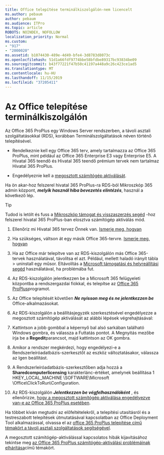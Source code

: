 ```yaml
---
title: Office telepítése terminálkiszolgálón-nem licencelt
ms.author: pebaum
author: pebaum
ms.audience: ITPro
ms.topic: article
ROBOTS: NOINDEX, NOFOLLOW
localization_priority: Normal
ms.custom:
- "917"
- "2000020"
ms.assetid: b1074430-489e-4d49-bfe4-3d8783d8073c
ms.openlocfilehash: 51d1a66fdf9774bbe58bfdbe89317bc93834be09
ms.sourcegitcommit: b43f77221f47b50c41197a448a9c26c423ce1ad5
ms.translationtype: MT
ms.contentlocale: hu-HU
ms.lasthandoff: 11/15/2019
ms.locfileid: "37205411"
---
```

# <a name="installing-office-on-a-terminal-server"></a>Az Office telepítése terminálkiszolgálón

Az Office 365 ProPlus egy Windows Server rendszerben, a távoli asztali szolgáltatásokkal (RDS), korábban Terminálszolgáltatások néven történő telepítésével.
  
- Rendelkeznie kell egy Office 365 terv, amely tartalmazza az Office 365 ProPlus, mint például az Office 365 Enterprise E3 vagy Enterprise E5. A Hivatal 365 teendő és Hivatal 365 teendő prémium tervek nem tartalmaz Hivatal 365 ProPlus.

- Engedélyeznie kell a [megosztott számítógép aktiválását](https://docs.microsoft.com/DeployOffice/overview-of-shared-computer-activation-for-office-365-proplus).

Ha ön akar-hoz felszerel hivatal 365 ProPlus-ra RDS-ból Mikroszkóp 365 admin központ, ***melyik használ hiba bevezetés elintézés***, használ a következő lép.

> [!TIP]
> Tudod is letölt és fuss a [Mikroszkóp támogat és visszaszerzés segéd](https://aka.ms/SaRA_OfficeSCA_M365Portal) -hoz felszerel hivatal 365 ProPlus-ban elosztva számítógép aktiválás mód.
  
1. Ellenőriz mi Hivatal 365 tervez Önnek van. [Ismerje meg, hogyan](https://docs.microsoft.com/office365/admin/admin-overview/what-subscription-do-i-have)

2. Ha szükséges, váltson át egy másik Office 365-tervre. [Ismerje meg, hogyan](https://docs.microsoft.com/office365/admin/subscriptions-and-billing/switch-to-a-different-plan)

3. Ha az Office már telepítve van az RDS-kiszolgálón más Office 365-tervek használatával, távolítsa el azt. Például, mellett haladó irányít tábla \> uninstall egy műsor. Eltávolítás a [Microsoft támogatási és helyreállítási segéd](https://aka.ms/SARA-OfficeUninstall-Alchemy) használatával, ha problémába fut.

4. Az RDS-kiszolgálón jelentkezzen be a Microsoft 365 felügyeleti központba a rendszergazdai fiókkal, és telepítse az [Office 365 ProPlus](https://portal.office.com/OLS/MySoftware.aspx)programot.

5. Az Office telepítését követően ***Ne nyisson meg és ne jelentkezzen be*** Office-alkalmazásokat.

6. Az RDS-kiszolgálón a beállításjegyzék szerkesztésével engedélyezze a megosztott számítógép aktiválását az alábbi lépések végrehajtásával:

1. Kattintson a jobb gombbal a képernyő bal alsó sarkában található Windows gombra, és válassza a Futtatás pontot. A Megnyitás mezőbe írja be a **Regedit**parancsot, majd kattintson az OK gombra.

2. Amikor a rendszer megkérdezi, hogy engedélyezi-e a Rendszerleíróadatbázis-szerkesztőt az eszköz változtatásakor, válassza az Igen beállítást.

3. A Rendszerleíróadatbázis-szerkesztőben adja hozzá a **Sharedcomputerlicensing** karakterlánc-értéket, amelynek beállítása 1 HKEY_LOCAL_MACHINE \SOFTWARE\Microsoft \Office\ClickToRun\Configuration.

7. Az RDS-kiszolgálón ***Jelentkezzen be végfelhasználóként*** , és ellenőrizze, [hogy a megosztott számítógép aktiválása engedélyezve van-e az Office 365 ProPlus esetében](https://docs.microsoft.com/DeployOffice/troubleshoot-issues-with-shared-computer-activation-for-office-365-proplus#verify-that-activation-for-office-365-proplus-succeeded).

Ha többet kíván megtudni az előfeltételekről, a telepítési utasításról és a testreszabott telepítések útmutatásával kapcsolatban az Office Deployment Tool alkalmazással, olvassa el az [office 365 ProPlus telepítése című témakört a távoli asztali szolgáltatások segítségével](https://docs.microsoft.com/DeployOffice/deploy-office-365-proplus-by-using-remote-desktop-services).
  
A megosztott számítógép-aktiválással kapcsolatos hibák kijavításához tekintse meg [az Office 365 ProPlus számítógép-aktiválási problémáinak elhárítása](https://docs.microsoft.com/DeployOffice/troubleshoot-issues-with-shared-computer-activation-for-office-365-proplus)című témakört.
  